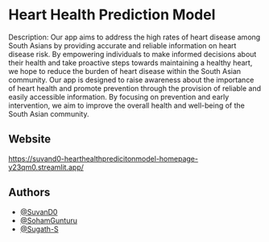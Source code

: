 # Heart Health Prediction Model

Description: Our app aims to address the high rates of heart disease among South Asians by providing accurate and reliable information on heart disease risk. By empowering individuals to make informed decisions about their health and take proactive steps towards maintaining a healthy heart, we hope to reduce the burden of heart disease within the South Asian community. Our app is designed to raise awareness about the importance of heart health and promote prevention through the provision of reliable and easily accessible information. By focusing on prevention and early intervention, we aim to improve the overall health and well-being of the South Asian community.
## Website

https://suvand0-hearthealthpredicitonmodel-homepage-y23qm0.streamlit.app/
## Authors

- [@SuvanD0](https://github.com/SuvanD0)
- [@SohamGunturu](https://github.com/SohamGunturu)
- [@Sugath-S](https://github.com/Sugath-S)

